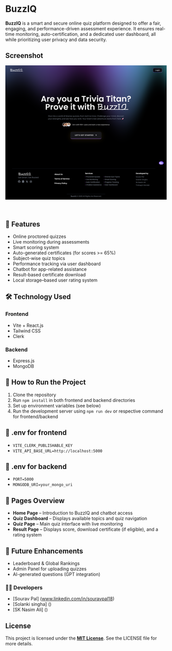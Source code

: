 # BuzzIQ 

**BuzzIQ** is a smart and secure online quiz platform designed to offer a fair, engaging, and performance-driven assessment experience. It ensures real-time monitoring, auto-certification, and a dedicated user dashboard, all while prioritizing user privacy and data security.

## Screenshot
<img src="client/public/BuzzIQ_UI.png" alt="BuzzIQ Website's UI" />


&nbsp;

## 🚀 Features
- Online proctored quizzes
- Live monitoring during assessments
- Smart scoring system
- Auto-generated certificates (for scores >= 65%)
- Subject-wise quiz topics 
- Performance tracking via user dashboard
- Chatbot for app-related assistance 
- Result-based certificate download
- Local storage–based user rating system 

## 🛠️ Technology Used

### Frontend
- Vite + React.js
- Tailwind CSS
- Clerk  

### Backend
- Express.js
- MongoDB

## 🧾 How to Run the Project
1. Clone the repository
2. Run `npm install` in both frontend and backend directories
3. Set up environment variables (see below)
4. Run the development server using `npm run dev` or respective command for frontend/backend

## 🔐 .env for frontend
- `VITE_CLERK_PUBLISHABLE_KEY`
- `VITE_API_BASE_URL=http://localhost:5000`

## 🔐 .env for backend
- `PORT=5000`
- `MONGODB_URI=your_mongo_uri`

## 🧭 Pages Overview
- **Home Page** – Introduction to BuzzIQ and chatbot access
- **Quiz Dashboard** – Displays available topics and quiz navigation
- **Quiz Page** – Main quiz interface with live monitoring
- **Result Page** – Displays score, download certificate (if eligible), and a rating system
  

## 📌 Future Enhancements
- Leaderboard & Global Rankings
- Admin Panel for uploading quizzes
- AI-generated questions (GPT integration)

### 👨‍💻 Developers
- [Sourav Pal] (www.linkedin.com/in/souravpal18)
- [Solanki singha] ()
- [SK Nasim Ali] ()

## License
This project is licensed under the **[MIT License](https://choosealicense.com/licenses/mit/)**. See the LICENSE file for more details.
